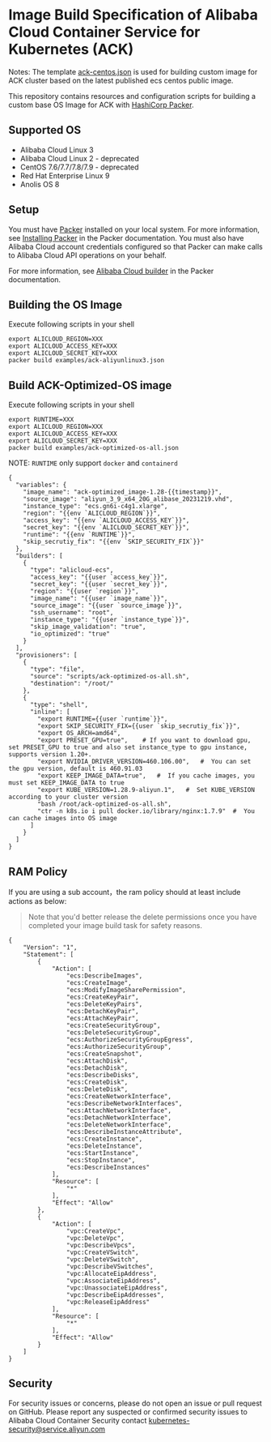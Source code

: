 # Image Build Specification of Alibaba Cloud Container Service for Kubernetes (ACK) 

Notes: The template [ack-centos.json](https://github.com/AliyunContainerService/ack-image-builder/blob/master/ack-centos.json) is used for building custom image for ACK cluster based on the latest published ecs centos public image.

This repository contains resources and configuration scripts for building a custom base OS Image for ACK with [HashiCorp Packer](https://www.packer.io/).

## Supported OS

* Alibaba Cloud Linux 3
* Alibaba Cloud Linux 2  - deprecated
* CentOS 7.6/7.7/7.8/7.9 - deprecated
* Red Hat Enterprise Linux 9
* Anolis OS 8


## Setup

You must have [Packer](https://www.packer.io/) installed on your local system. For more information, see [Installing Packer](https://www.packer.io/docs/install/index.html) in the Packer documentation. You must also have Alibaba Cloud account credentials configured so that Packer can make calls to Alibaba Cloud API operations on your behalf.

For more information, see [Alibaba Cloud builder](https://www.packer.io/docs/builders/alicloud-ecs.html) in the Packer documentation.

## Building the OS Image

Execute following scripts in your shell

```
export ALICLOUD_REGION=XXX
export ALICLOUD_ACCESS_KEY=XXX
export ALICLOUD_SECRET_KEY=XXX
packer build examples/ack-aliyunlinux3.json
```

## Build ACK-Optimized-OS image

Execute following scripts in your shell

```
export RUNTIME=XXX
export ALICLOUD_REGION=XXX
export ALICLOUD_ACCESS_KEY=XXX
export ALICLOUD_SECRET_KEY=XXX
packer build examples/ack-optimized-os-all.json
```
NOTE: `RUNTIME` only support `docker` and `containerd`

```shell
{
  "variables": {
    "image_name": "ack-optimized_image-1.28-{{timestamp}}",
    "source_image": "aliyun_3_9_x64_20G_alibase_20231219.vhd",
    "instance_type": "ecs.gn6i-c4g1.xlarge",
    "region": "{{env `ALICLOUD_REGION`}}",
    "access_key": "{{env `ALICLOUD_ACCESS_KEY`}}",
    "secret_key": "{{env `ALICLOUD_SECRET_KEY`}}",
    "runtime": "{{env `RUNTIME`}}",
    "skip_secrutiy_fix": "{{env `SKIP_SECURITY_FIX`}}"
  },
  "builders": [
    {
      "type": "alicloud-ecs",
      "access_key": "{{user `access_key`}}",
      "secret_key": "{{user `secret_key`}}",
      "region": "{{user `region`}}",
      "image_name": "{{user `image_name`}}",
      "source_image": "{{user `source_image`}}",
      "ssh_username": "root",
      "instance_type": "{{user `instance_type`}}",
      "skip_image_validation": "true",
      "io_optimized": "true"
    }
  ],
  "provisioners": [
    {
      "type": "file",
      "source": "scripts/ack-optimized-os-all.sh",
      "destination": "/root/"
    },
    {
      "type": "shell",
      "inline": [
        "export RUNTIME={{user `runtime`}}",
        "export SKIP_SECURITY_FIX={{user `skip_secrutiy_fix`}}",
        "export OS_ARCH=amd64",
        "export PRESET_GPU=true",    # If you want to download gpu, set PRESET_GPU to true and also set instance_type to gpu instance, supports version 1.20+.
        "export NVIDIA_DRIVER_VERSION=460.106.00",   #  You can set the gpu version, default is 460.91.03
        "export KEEP_IMAGE_DATA=true",   #  If you cache images, you must set KEEP_IMAGE_DATA to true
        "export KUBE_VERSION=1.28.9-aliyun.1",   #  Set KUBE_VERSION according to your cluster version
        "bash /root/ack-optimized-os-all.sh",
        "ctr -n k8s.io i pull docker.io/library/nginx:1.7.9"  #  You can cache images into OS image
      ]
    }
  ]
}
```

## RAM Policy

If you are using a sub account，the ram policy should at least include actions as below:

> Note that you'd better release the delete permissions once you have completed your image build task for safety reasons.

```
{
    "Version": "1",
    "Statement": [
        {
            "Action": [
                "ecs:DescribeImages",
                "ecs:CreateImage",
                "ecs:ModifyImageSharePermission",
                "ecs:CreateKeyPair",
                "ecs:DeleteKeyPairs",
                "ecs:DetachKeyPair",
                "ecs:AttachKeyPair",
                "ecs:CreateSecurityGroup",
                "ecs:DeleteSecurityGroup",
                "ecs:AuthorizeSecurityGroupEgress",
                "ecs:AuthorizeSecurityGroup",
                "ecs:CreateSnapshot",
                "ecs:AttachDisk",
                "ecs:DetachDisk",
                "ecs:DescribeDisks",
                "ecs:CreateDisk",
                "ecs:DeleteDisk",
                "ecs:CreateNetworkInterface",
                "ecs:DescribeNetworkInterfaces",
                "ecs:AttachNetworkInterface",
                "ecs:DetachNetworkInterface",
                "ecs:DeleteNetworkInterface",
                "ecs:DescribeInstanceAttribute",
                "ecs:CreateInstance",
                "ecs:DeleteInstance",
                "ecs:StartInstance",
                "ecs:StopInstance",
                "ecs:DescribeInstances"
            ],
            "Resource": [
                "*"
            ],
            "Effect": "Allow"
        },
        {
            "Action": [
                "vpc:CreateVpc",
                "vpc:DeleteVpc",
                "vpc:DescribeVpcs",
                "vpc:CreateVSwitch",
                "vpc:DeleteVSwitch",
                "vpc:DescribeVSwitches",
                "vpc:AllocateEipAddress",
                "vpc:AssociateEipAddress",
                "vpc:UnassociateEipAddress",
                "vpc:DescribeEipAddresses",
                "vpc:ReleaseEipAddress"
            ],
            "Resource": [
                "*"
            ],
            "Effect": "Allow"
        }
    ]
}
```

## Security

For security issues or concerns, please do not open an issue or pull request on GitHub. Please report any suspected or confirmed security issues to Alibaba Cloud Container Security contact <kubernetes-security@service.aliyun.com>

